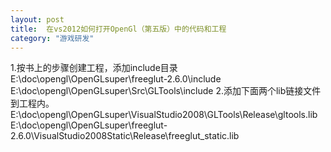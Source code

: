 ```yaml
---
layout: post
title:  在vs2012如何打开OpenGl（第五版）中的代码和工程
category: "游戏研发"
---
```


1.按书上的步骤创建工程，添加include目录
E:\doc\opengl\OpenGLsuper\freeglut-2.6.0\include
E:\doc\opengl\OpenGLsuper\Src\GLTools\include
2.添加下面两个lib链接文件到工程内。
E:\doc\opengl\OpenGLsuper\VisualStudio2008\GLTools\Release\gltools.lib
E:\doc\opengl\OpenGLsuper\freeglut-2.6.0\VisualStudio2008Static\Release\freeglut_static.lib

